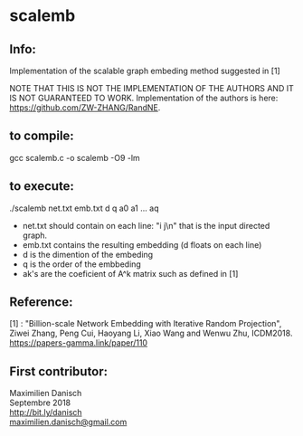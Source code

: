 # scalemb

## Info:
Implementation of the scalable graph embeding method suggested in [1]

NOTE THAT THIS IS NOT THE IMPLEMENTATION OF THE AUTHORS AND IT IS NOT GUARANTEED TO WORK.
Implementation of the authors is here: https://github.com/ZW-ZHANG/RandNE.

## to compile:

gcc scalemb.c -o scalemb -O9 -lm

## to execute:

./scalemb net.txt emb.txt d q a0 a1 ... aq
- net.txt should contain on each line: "i j\n" that is the input directed graph.
- emb.txt contains the resulting embedding (d floats on each line)
- d is the dimention of the embeding
- q is the order of the embbeding
- ak's are the coeficient of A^k matrix such as defined in [1]

## Reference:
[1] : "Billion-scale Network Embedding with Iterative Random Projection", Ziwei Zhang, Peng Cui, Haoyang Li, Xiao Wang and Wenwu Zhu, ICDM2018. https://papers-gamma.link/paper/110

## First contributor:
Maximilien Danisch  
Septembre 2018  
http://bit.ly/danisch  
maximilien.danisch@gmail.com

